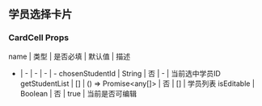 ## 学员选择卡片

### CardCell Props
name | 类型 | 是否必填 | 默认值 | 描述
- | - | - | - | -
chosenStudentId | String | 否 | - | 当前选中学员ID
getStudentList | [] | () => Promise<any[]>  | 否 | [] | 学员列表
isEditable | Boolean | 否 | true | 当前是否可编辑
